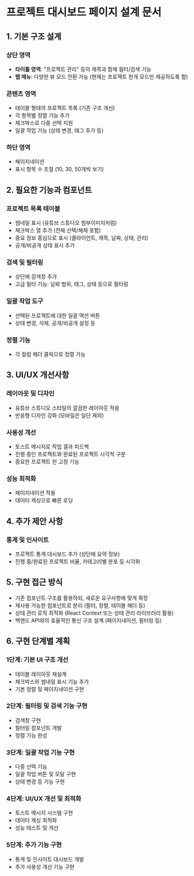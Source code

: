 # 프로젝트 대시보드 페이지 설계 문서

## 1. 기본 구조 설계

### 상단 영역
- **타이틀 영역**: "프로젝트 관리" 등의 제목과 함께 필터/검색 기능
- **탭 메뉴**: 다양한 뷰 모드 전환 가능 (현재는 프로젝트 한개 모드만 제공하도록 함)

### 콘텐츠 영역
- 테이블 형태의 프로젝트 목록 (기존 구조 개선)
- 각 항목별 정렬 기능 추가
- 체크박스로 다중 선택 지원
- 일괄 작업 가능 (상태 변경, 태그 추가 등)

### 하단 영역
- 페이지네이션
- 표시 항목 수 조절 (10, 30, 50개씩 보기)

## 2. 필요한 기능과 컴포넌트

### 프로젝트 목록 테이블
- 썸네일 표시 (유튜브 스튜디오 첨부이미지처럼)
- 체크박스 열 추가 (전체 선택/해제 포함)
- 중요 정보 중심으로 표시 (클라이언트, 제목, 날짜, 상태, 관리)
- 공개/비공개 상태 표시 추가

### 검색 및 필터링
- 상단에 검색창 추가
- 고급 필터 기능: 날짜 범위, 태그, 상태 등으로 필터링

### 일괄 작업 도구
- 선택된 프로젝트에 대한 일괄 액션 버튼
- 상태 변경, 삭제, 공개/비공개 설정 등

### 정렬 기능
- 각 컬럼 헤더 클릭으로 정렬 가능

## 3. UI/UX 개선사항

### 레이아웃 및 디자인
- 유튜브 스튜디오 스타일의 깔끔한 레이아웃 적용
- 반응형 디자인 강화 (모바일은 일단 제외)

### 사용성 개선
- 토스트 메시지로 작업 결과 피드백
- 진행 중인 프로젝트와 완료된 프로젝트 시각적 구분
- 중요한 프로젝트 핀 고정 기능

### 성능 최적화
- 페이지네이션 적용
- 데이터 캐싱으로 빠른 로딩

## 4. 추가 제안 사항

### 통계 및 인사이트
- 프로젝트 통계 대시보드 추가 (상단에 요약 정보)
- 진행 중/완료된 프로젝트 비율, 카테고리별 분포 등 시각화

## 5. 구현 접근 방식
- 기존 컴포넌트 구조를 활용하되, 새로운 요구사항에 맞게 확장
- 재사용 가능한 컴포넌트로 분리 (필터, 정렬, 테이블 헤더 등)
- 상태 관리 로직 최적화 (React Context 또는 상태 관리 라이브러리 활용)
- 백엔드 API와의 효율적인 통신 구조 설계 (페이지네이션, 필터링 등)

## 6. 구현 단계별 계획

### 1단계: 기본 UI 구조 개선
- 테이블 레이아웃 재설계
- 체크박스와 썸네일 표시 기능 추가
- 기본 정렬 및 페이지네이션 구현

### 2단계: 필터링 및 검색 기능 구현
- 검색창 구현
- 필터링 컴포넌트 개발
- 정렬 기능 완성

### 3단계: 일괄 작업 기능 구현
- 다중 선택 기능
- 일괄 작업 버튼 및 모달 구현
- 상태 변경 등 기능 구현

### 4단계: UI/UX 개선 및 최적화
- 토스트 메시지 시스템 구현
- 데이터 캐싱 최적화
- 성능 테스트 및 개선

### 5단계: 추가 기능 구현
- 통계 및 인사이트 대시보드 개발
- 추가 사용성 개선 기능 구현 